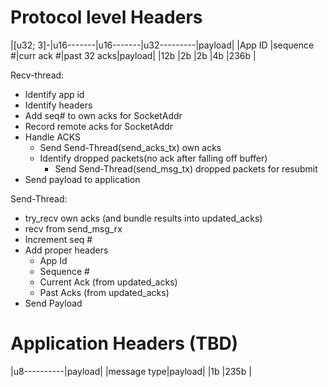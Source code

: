 # Protocol level Headers
|[u32; 3]-|u16-------|u16-------|u32---------|payload|
|App ID   |sequence #|curr ack #|past 32 acks|payload|
|12b      |2b        |2b        |4b          |236b   |


Recv-thread:
  - Identify app id
  - Identify headers
  - Add seq# to own acks for SocketAddr
  - Record remote acks for SocketAddr
  - Handle ACKS
    - Send Send-Thread(send_acks_tx) own acks
    - Identify dropped packets(no ack after falling off buffer)
      - Send Send-Thread(send_msg_tx) dropped packets for resubmit
  - Send payload to application

Send-Thread:
  - try_recv own acks (and bundle results into updated_acks)
  - recv from send_msg_rx
  - Increment seq #
  - Add proper headers
    - App Id
    - Sequence #
    - Current Ack (from updated_acks)
    - Past Acks (from updated_acks)
  - Send Payload

# Application Headers (TBD)
|u8----------|payload|
|message type|payload|
|1b          |235b   |
